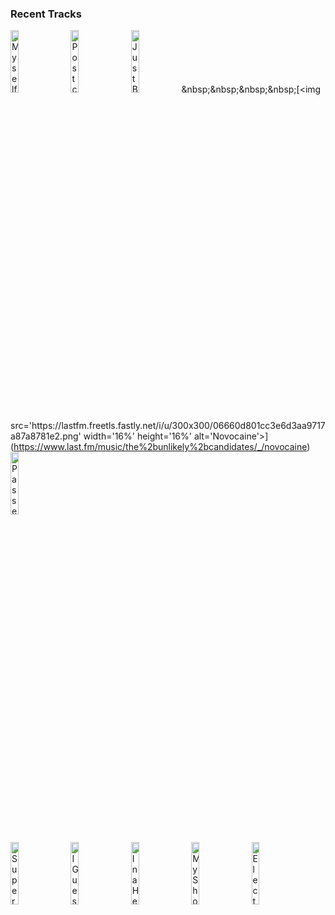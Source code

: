 ### Recent Tracks
[<img src='https://lastfm.freetls.fastly.net/i/u/300x300/e899091e712461db7a42528f88070059.png' width='16%' height='16%' alt='Myself'>](https://www.last.fm/music/post%2bmalone/_/myself)&nbsp;&nbsp;&nbsp;&nbsp;[<img src='https://lastfm.freetls.fastly.net/i/u/300x300/d9b3eb298897528c7d4986235820171f.png' width='16%' height='16%' alt='Postcards'>](https://www.last.fm/music/james%2bblunt/_/postcards)&nbsp;&nbsp;&nbsp;&nbsp;[<img src='https://lastfm.freetls.fastly.net/i/u/300x300/bb85818861fd97c644ea26c4ec861579.png' width='16%' height='16%' alt='Just Because Youre Naked Doesnt Mean Youre Sexy.'>](https://www.last.fm/music/hallucinogenius/_/just%2bbecause%2byou%2527re%2bnaked%2bdoesn%2527t%2bmean%2byou%2527re%2bsexy.)&nbsp;&nbsp;&nbsp;&nbsp;[<img src='https://lastfm.freetls.fastly.net/i/u/300x300/06660d801cc3e6d3aa9717a87a8781e2.png' width='16%' height='16%' alt='Novocaine'>](https://www.last.fm/music/the%2bunlikely%2bcandidates/_/novocaine)&nbsp;&nbsp;&nbsp;&nbsp;[<img src='https://lastfm.freetls.fastly.net/i/u/300x300/689ba18ad6f5282cb91d97d0de931d59.png' width='16%' height='16%' alt='Passenger Side'>](https://www.last.fm/music/smallpools/_/passenger%2bside)&nbsp;&nbsp;&nbsp;&nbsp;<br>[<img src='https://lastfm.freetls.fastly.net/i/u/300x300/b90cd539fc224931ae833d19806d6c23.png' width='16%' height='16%' alt='Superposition'>](https://www.last.fm/music/young%2bthe%2bgiant/_/superposition)&nbsp;&nbsp;&nbsp;&nbsp;[<img src='https://lastfm.freetls.fastly.net/i/u/300x300/9dbff5e7be08d5d1e364c0e501be866b.png' width='16%' height='16%' alt='I Guess I Should Go to Sleep'>](https://www.last.fm/music/jack%2bwhite/_/i%2bguess%2bi%2bshould%2bgo%2bto%2bsleep)&nbsp;&nbsp;&nbsp;&nbsp;[<img src='https://lastfm.freetls.fastly.net/i/u/300x300/03fbeb8f7edfbefeaa5b27fbc7c5954f.png' width='16%' height='16%' alt='In a Heartbeat'>](https://www.last.fm/music/ryan%2bmcmullan/_/in%2ba%2bheartbeat)&nbsp;&nbsp;&nbsp;&nbsp;[<img src='https://lastfm.freetls.fastly.net/i/u/300x300/4cf77b14210f9932461cd2a0421f66a8.png' width='16%' height='16%' alt='My Shot'>](https://www.last.fm/music/lin-manuel%2bmiranda/_/my%2bshot)&nbsp;&nbsp;&nbsp;&nbsp;[<img src='https://lastfm.freetls.fastly.net/i/u/300x300/d973fa3f23bb43f4c3938b3bc0d97e1f.png' width='16%' height='16%' alt='Electricity (Rush)'>](https://www.last.fm/music/fmlybnd/_/electricity%2b%2528rush%2529)&nbsp;&nbsp;&nbsp;&nbsp;<br>